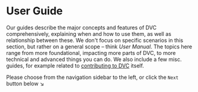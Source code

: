 # User Guide

Our guides describe the major concepts and features of DVC comprehensively,
explaining when and how to use them, as well as relationship between these. We
don't focus on specific scenarios in this section, but rather on a general scope
– think _User Manual_. The topics here range from more foundational, impacting
more parts of DVC, to more technical and advanced things you can do. We also
include a few misc. guides, for example related to
[contributing to DVC](/doc/user-guide/contributing/core) itself.

Please choose from the navigation sidebar to the left, or click the `Next`
button below ↘
